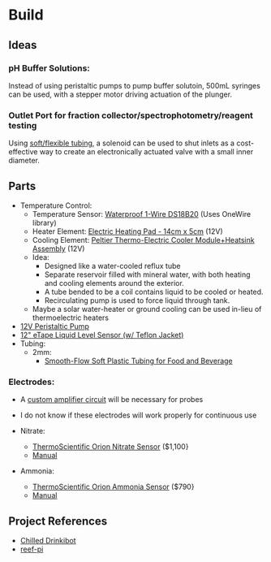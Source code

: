 # Build

## Ideas

### pH Buffer Solutions:

Instead of using peristaltic pumps to pump buffer solutoin, 500mL syringes can be used,
with a stepper motor driving actuation of the plunger.

### Outlet Port for fraction collector/spectrophotometry/reagent testing

Using [soft/flexible tubing](https://www.mcmaster.com/tubing/flexibility~flexible/soft-tubing-for-air-and-water/soft-plastic-tubing-for-air-and-water/), a solenoid can be used to shut inlets as a cost-effective way to
create an electronically actuated valve with a small inner diameter.

## Parts
- Temperature Control:
    * Temperature Sensor: [Waterproof 1-Wire DS18B20](https://www.adafruit.com/product/381) (Uses OneWire library)
    * Heater Element: [Electric Heating Pad - 14cm x 5cm](https://www.adafruit.com/product/4308) (12V)
    * Cooling Element: [Peltier Thermo-Electric Cooler Module+Heatsink Assembly](https://www.adafruit.com/product/1335) (12V)
    * Idea:
        - Designed like a water-cooled reflux tube
        - Separate reservoir filled with mineral water, with both heating and cooling elements around the exterior.
        - A tube bended to be a coil contains liquid to be cooled or heated.
        - Recirculating pump is used to force liquid through tank.
    * Maybe a solar water-heater or ground cooling can be used in-lieu of thermoelectric heaters
- [12V Peristaltic Pump](https://www.adafruit.com/product/1150)
- [12" eTape Liquid Level Sensor (w/ Teflon Jacket)](https://www.adafruit.com/product/1786)
- Tubing:
    * 2mm:
      - [Smooth-Flow Soft Plastic Tubing for Food and Beverage](https://www.mcmaster.com/tubing/id~2mm/food-beverage-and-dairy-tubing/)
    
### Electrodes:

* A [custom amplifier circuit](https://electronics.stackexchange.com/questions/289548/building-a-ph-meter-circuit-is-it-feasible) will be necessary for probes
  
* I do not know if these electrodes will work properly for continuous use 
  
* Nitrate:
    * [ThermoScientific Orion Nitrate Sensor](https://www.thermofisher.com/order/catalog/product/970701#/970701) ($1,100}
    * [Manual](https://www.thermofisher.com/document-connect/document-connect.html?url=https%3A%2F%2Fassets.thermofisher.com%2FTFS-Assets%2FLSG%2Fmanuals%2FD15888~.pdf&title=Tml0cmF0ZSBJb24gU2VsZWN0aXZlIEVsZWN0cm9kZQ==)
    
* Ammonia:
    * [ThermoScientific Orion Ammonia Sensor](https://www.thermofisher.com/order/catalog/product/9512BNWP#/9512BNWP) ($790}
    * [Manual](https://www.thermofisher.com/document-connect/document-connect.html?url=https%3A%2F%2Fassets.thermofisher.com%2FTFS-Assets%2FLSG%2Fmanuals%2FD01250~.pdf&title=U3RhbmRhcmQgQW1tb25pYSBJb24gU2VsZWN0aXZlIEVsZWN0cm9kZSAtIFVzZXIgR3VpZGU=)

## Project References
- [Chilled Drinkibot](https://learn.adafruit.com/chilled-drinkibot)
- [reef-pi](https://learn.adafruit.com/search?q=reef-pi)